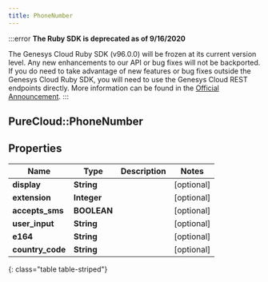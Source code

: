 ```yaml
---
title: PhoneNumber
---
```


:::error
**The Ruby SDK is deprecated as of 9/16/2020**

The Genesys Cloud Ruby SDK (v96.0.0) will be frozen at its current version level. Any new enhancements to our API or bug fixes will not be backported. If you do need to take advantage of new features or bug fixes outside the Genesys Cloud Ruby SDK, you will need to use the Genesys Cloud REST endpoints directly. More information can be found in the [Official Announcement](https://developer.mypurecloud.com/forum/t/announcement-genesys-cloud-ruby-sdk-end-of-life/8850).
:::


## PureCloud::PhoneNumber

## Properties

|Name | Type | Description | Notes|
|------------ | ------------- | ------------- | -------------|
| **display** | **String** |  | [optional] |
| **extension** | **Integer** |  | [optional] |
| **accepts_sms** | **BOOLEAN** |  | [optional] |
| **user_input** | **String** |  | [optional] |
| **e164** | **String** |  | [optional] |
| **country_code** | **String** |  | [optional] |
{: class="table table-striped"}


